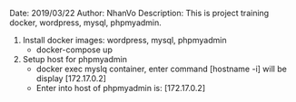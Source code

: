Date: 2019/03/22
Author: NhanVo
Description: This is project training docker, wordpress, mysql, phpmyadmin.
1. Install docker images: wordpress, mysql, phpmyadmin
    - docker-compose up
2. Setup host for phpmyadmin
    - docker exec myslq container, enter command [hostname -i] will be display [172.17.0.2]
    - Enter into host of phpmyadmin is: [172.17.0.2]